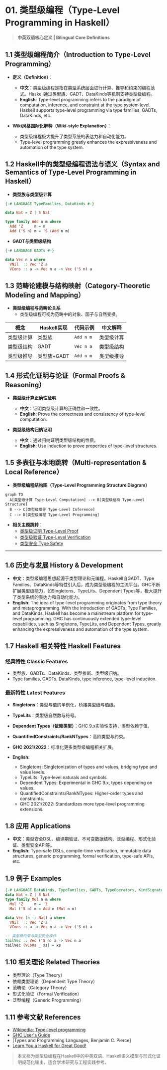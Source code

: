 # 01. 类型级编程（Type-Level Programming in Haskell）

> **中英双语核心定义 | Bilingual Core Definitions**

## 1.1 类型级编程简介（Introduction to Type-Level Programming）

- **定义（Definition）**：
  - **中文**：类型级编程是指在类型系统层面进行计算、推导和约束的编程范式。Haskell通过类型族、GADT、DataKinds等机制支持类型级编程。
  - **English**: Type-level programming refers to the paradigm of computation, inference, and constraint at the type system level. Haskell supports type-level programming via type families, GADTs, DataKinds, etc.

- **Wiki风格国际化解释（Wiki-style Explanation）**：
  - 类型级编程极大提升了类型系统的表达力和自动化能力。
  - Type-level programming greatly enhances the expressiveness and automation of the type system.

## 1.2 Haskell中的类型级编程语法与语义（Syntax and Semantics of Type-Level Programming in Haskell）

- **类型族与类型级计算**

```haskell
{-# LANGUAGE TypeFamilies, DataKinds #-}

data Nat = Z | S Nat

type family Add n m where
  Add 'Z     m = m
  Add ('S n) m = 'S (Add n m)
```

- **GADT与类型级结构**

```haskell
{-# LANGUAGE GADTs #-}

data Vec n a where
  VNil  :: Vec 'Z a
  VCons :: a -> Vec n a -> Vec ('S n) a
```

## 1.3 范畴论建模与结构映射（Category-Theoretic Modeling and Mapping）

- **类型级编程与范畴论关系**
  - 类型级编程可视为范畴中的对象、函子与自然变换。

| 概念 | Haskell实现 | 代码示例 | 中文解释 |
|------|-------------|----------|----------|
| 类型级计算 | 类型族 | `Add n m` | 类型级计算 |
| 类型级结构 | GADT | `Vec n a` | 类型级结构 |
| 类型级推导 | 类型族+GADT | `Add n m` | 类型级推导 |

## 1.4 形式化证明与论证（Formal Proofs & Reasoning）

- **类型级计算正确性证明**
  - **中文**：证明类型级计算的正确性和一致性。
  - **English**: Prove the correctness and consistency of type-level computation.

- **类型级结构归纳证明**
  - **中文**：通过归纳证明类型级结构的性质。
  - **English**: Use induction to prove properties of type-level structures.

## 1.5 多表征与本地跳转（Multi-representation & Local Reference）

- **类型级编程结构图（Type-Level Programming Structure Diagram）**

```mermaid
graph TD
  A[类型级计算 Type-Level Computation] --> B[类型级结构 Type-Level Structure]
  B --> C[类型级推导 Type-Level Inference]
  C --> D[类型级编程 Type-Level Programming]
```

- **相关主题跳转**：
  - [类型级证明 Type-Level Proof](./01-Type-Level-Proof.md)
  - [类型级验证 Type-Level Verification](./01-Type-Level-Verification.md)
  - [类型安全 Type Safety](./01-Type-Safety.md)

---

## 1.6 历史与发展 History & Development

- **中文**：类型级编程思想起源于类型理论和元编程。Haskell自GADT、Type Families、DataKinds等特性引入后，成为类型级编程的主流平台。GHC不断扩展类型级能力，如Singletons、TypeLits、Dependent Types等，极大提升了类型系统的表达力和自动化能力。
- **English**: The idea of type-level programming originates from type theory and metaprogramming. With the introduction of GADTs, Type Families, and DataKinds, Haskell has become a mainstream platform for type-level programming. GHC has continuously extended type-level capabilities, such as Singletons, TypeLits, and Dependent Types, greatly enhancing the expressiveness and automation of the type system.

## 1.7 Haskell 相关特性 Haskell Features

### 经典特性 Classic Features

- 类型族、GADTs、DataKinds、类型推断、类型级归纳。
- Type families, GADTs, DataKinds, type inference, type-level induction.

### 最新特性 Latest Features

- **Singletons**：类型与值的单例化，桥接类型级与值级。
- **TypeLits**：类型级自然数与符号。
- **Dependent Types（依赖类型）**：GHC 9.x实验性支持，类型依赖于值。
- **QuantifiedConstraints/RankNTypes**：高阶类型与约束。
- **GHC 2021/2022**：标准化更多类型级编程相关扩展。

- **English**:
  - Singletons: Singletonization of types and values, bridging type and value levels.
  - TypeLits: Type-level naturals and symbols.
  - Dependent Types: Experimental in GHC 9.x, types depending on values.
  - QuantifiedConstraints/RankNTypes: Higher-order types and constraints.
  - GHC 2021/2022: Standardizes more type-level programming extensions.

## 1.8 应用 Applications

- **中文**：类型安全DSL、编译期验证、不可变数据结构、泛型编程、形式化验证、类型安全API等。
- **English**: Type-safe DSLs, compile-time verification, immutable data structures, generic programming, formal verification, type-safe APIs, etc.

## 1.9 例子 Examples

```haskell
{-# LANGUAGE DataKinds, TypeFamilies, GADTs, TypeOperators, KindSignatures #-}
data Nat = Z | S Nat
type family Mul n m where
  Mul 'Z     m = 'Z
  Mul ('S n) m = Add m (Mul n m)

data Vec (n :: Nat) a where
  VNil  :: Vec 'Z a
  VCons :: a -> Vec n a -> Vec ('S n) a

-- 类型级约束与类型安全操作
tailVec :: Vec ('S n) a -> Vec n a
tailVec (VCons _ xs) = xs
```

## 1.10 相关理论 Related Theories

- 类型理论（Type Theory）
- 依赖类型理论（Dependent Type Theory）
- 范畴论（Category Theory）
- 形式化验证（Formal Verification）
- 泛型编程（Generic Programming）

## 1.11 参考文献 References

- [Wikipedia: Type-level programming](https://en.wikipedia.org/wiki/Type-level_programming)
- [GHC User's Guide](https://downloads.haskell.org/ghc/latest/docs/html/users_guide/)
- [Types and Programming Languages, Benjamin C. Pierce]
- [Learn You a Haskell for Great Good!](http://learnyouahaskell.com/)

> 本文档为类型级编程在Haskell中的中英双语、Haskell语义模型与形式化证明规范化输出，适合学术研究与工程实践参考。
